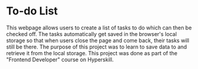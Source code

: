 # To-do List
This webpage allows users to create a list of tasks to do which can then be checked off. The tasks automatically get saved in the browser's local storage so that when users close the page and come back, their tasks will still be there. The purpose of this project was to learn to save data to and retrieve it from the local storage. This project was done as part of the "Frontend Developer" course on Hyperskill.
